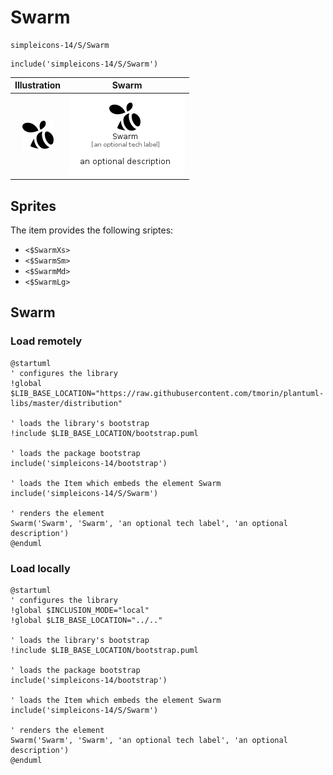 # Swarm


```text
simpleicons-14/S/Swarm
```

```text
include('simpleicons-14/S/Swarm')
```



| Illustration | Swarm |
| :---: | :---: |
| ![illustration for Illustration](../../simpleicons-14/S/Swarm.png) | ![illustration for Swarm](../../simpleicons-14/S/Swarm.Local.png) |



## Sprites
The item provides the following sriptes:

- `<$SwarmXs>`
- `<$SwarmSm>`
- `<$SwarmMd>`
- `<$SwarmLg>`





## Swarm

### Load remotely
```plantuml
@startuml
' configures the library
!global $LIB_BASE_LOCATION="https://raw.githubusercontent.com/tmorin/plantuml-libs/master/distribution"

' loads the library's bootstrap
!include $LIB_BASE_LOCATION/bootstrap.puml

' loads the package bootstrap
include('simpleicons-14/bootstrap')

' loads the Item which embeds the element Swarm
include('simpleicons-14/S/Swarm')

' renders the element
Swarm('Swarm', 'Swarm', 'an optional tech label', 'an optional description')
@enduml
```

### Load locally
```plantuml
@startuml
' configures the library
!global $INCLUSION_MODE="local"
!global $LIB_BASE_LOCATION="../.."

' loads the library's bootstrap
!include $LIB_BASE_LOCATION/bootstrap.puml

' loads the package bootstrap
include('simpleicons-14/bootstrap')

' loads the Item which embeds the element Swarm
include('simpleicons-14/S/Swarm')

' renders the element
Swarm('Swarm', 'Swarm', 'an optional tech label', 'an optional description')
@enduml
```

